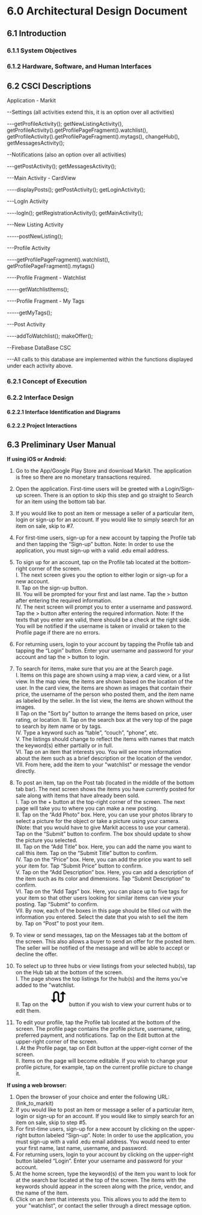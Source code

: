# 6.0 Architectural Design Document

## 6.1 Introduction

### 6.1.1 System Objectives

### 6.1.2 Hardware, Software, and Human Interfaces

## 6.2 CSCI Descriptions
Application - Markit

--Settings (all activities extend this, it is an option over all activities)
        
---getProfileActivity(); getNewListingActivity(), 
   getProfileActivity().getProfilePageFragment().watchlist(), 
   getProfileActivity().getProfilePageFragment().mytags(), changeHub(), getMessagesActivity();

--Notifications (also an option over all activities) 

---getPostActivity(); getMessagesActivity();

---Main Activity - CardView

----displayPosts(); getPostActivity(); getLoginActivity();

---LogIn Activity

----logIn(); getRegistrationActivity(); getMainActivity();

---New Listing Activity 

-----postNewListing();

---Profile Activity

----getProfilePageFragment().watchlist(), getProfilePageFragment().mytags()

----Profile Fragment - Watchlist

-----getWatchlistItems();

----Profile Fragment - My Tags

-----getMyTags();

---Post Activity 

----addToWatchlist(); makeOffer();

--Firebase DataBase CSC 

---All calls to this database are implemented within the functions displayed under each activity above. 

### 6.2.1 Concept of Execution

### 6.2.2 Interface Design

#### 6.2.2.1 Interface Identification and Diagrams

#### 6.2.2.2 Project Interactions

## 6.3 Preliminary User Manual

__If using iOS or Android:__

1.  Go to the App/Google Play Store and download Markit. The application is free so there are no monetary transactions required. <br/>
2.  Open the application. First-time users will be greeted with a Login/Sign-up screen. There is an option to skip this step and go straight to Search for an item using the bottom tab bar. <br/>
3.  If you would like to post an item or message a seller of a particular item, login or sign-up for an account. If you would like to simply search for an item on sale, skip to #7. <br/>
4.  For first-time users, sign-up for a new account by tapping the Profile tab and then tapping the “Sign-up” button. Note: In order to use the application, you must sign-up with a valid .edu email address. <br/>
5.  To sign up for an account, tap on the Profile tab located at the bottom-right corner of the screen. <br/>
    I.   The next screen gives you the option to either login or sign-up for a new account. <br/>
    II.  Tap on the sign-up button. <br/>
    III. You will be prompted for your first and last name. Tap the > button after entering the required information. <br/>
    IV.  The next screen will prompt you to enter a username and password. Tap the > button after entering the required information. Note: If the texts that you enter are valid, there should be a check at the right side. You will be notified if the username is taken or invalid or taken to the Profile page if there are no errors. <br/>

6.  For returning users, login to your account by tapping the Profile tab and tapping the “Login” button. Enter your username and password for your account and tap the > button to login.
7.  To search for items, make sure that you are at the Search page. <br/>
    I.   Items on this page are shown using a map view, a card view, or a list view. In the map view, the items are shown based on the location of the user. In the card view, the items are shown as images that contain their price, the username of the person who posted them, and the item name as labeled by the seller. In the list view, the items are shown without the images. <br/>
    II   Tap on the "Sort by" button to arrange the items based on price, user rating, or location.
    III. Tap on the search box at the very top of the page to search by item name or by tags. <br/>
    IV.  Type a keyword such as “table”, “couch”, “phone”, etc. <br/>
    V.  The listings should change to reflect the items with names that match the keyword(s) either partially or in full. <br/>
    VI.   Tap on an item that interests you. You will see more information about the item such as a brief description or the location of the vendor. <br/>
    VII.  From here, add the item to your "watchlist" or message the vendor directly. <br/>

8.  To post an item, tap on the Post tab (located in the middle of the bottom tab bar). The next screen shows the items you have currently posted for sale along with items that have already been sold. <br/>
    I.   Tap on the + button at the top-right corner of the screen. The next page will take you to where you can make a new posting. <br/>
    II.  Tap on the “Add Photo” box. Here, you can use your photos library to select a picture for the object or take a picture using your camera. (Note: that you would have to give Markit access to use your camera). Tap on the “Submit” button to confirm. The box should update to show the picture you selected. <br/>
    III. Tap on the “Add Title” box. Here, you can add the name you want to call this item. Tap on the “Submit Title” button to confirm. <br/>
    IV.  Tap on the “Price” box. Here, you can add the price you want to sell your item for. Tap “Submit Price” button to confirm. <br/>
    V.   Tap on the “Add Description” box. Here, you can add a description of the item such as its color and dimensions. Tap “Submit Description” to confirm. <br/>
    VI.  Tap on the “Add Tags” box. Here, you can place up to five tags for your item so that other users looking for similar items can view your posting. Tap “Submit” to confirm. <br/>
    VII. By now, each of the boxes in this page should be filled out with the information you entered. Select the date that you wish to sell the item by. Tap on “Post” to post your item. <br/>

9.  To view or send messages, tap on the Messages tab at the bottom of the screen. This also allows a buyer to send an offer for the posted item. The seller will be notified of the message and will be able to accept or decline the offer. <br/>
10. To select up to three hubs or view listings from your selected hub(s), tap on the Hub tab at the bottom of the screen. <br/>
    I.  The page shows the top listings for the hub(s) and the items you’ve added to the "watchlist. <br/>
    II. Tap on the ![hub-swap-button](../iOS/Markit/Markit/Assets.xcassets/ic_swap_calls.imageset/ic_swap_calls_2x-1.png) button if you wish to view your current hubs or to edit them. <br/>

11. To edit your profile, tap the Profile tab located at the bottom of the screen. The profile page contains the profile picture, username, rating, preferred payment, and notifications. Tap on the Edit button at the upper-right corner of the screen. <br/>
    I.  At the Profile page, tap on Edit button at the upper-right corner of the screen. <br/>
    II. Items on the page will become editable. If you wish to change your profile picture, for example, tap on the current profile picture to change it. <br/>

__If using a web browser:__

1.  Open the browser of your choice and enter the following URL: (link_to_markit)
2.  If you would like to post an item or message a seller of a particular item, login or sign-up for an account. If you would like to simply search for an item on sale, skip to step #5.
3.  For first-time users, sign-up for a new account by clicking on the upper-right button labeled “Sign-up”. Note: In order to use the application, you must sign-up with a valid .edu email address. You would need to enter your first name, last name, username, and password.
4.  For returning users, login to your account by clicking on the upper-right button labeled “Login”. Enter your username and password for your account.
5.  At the home screen, type the keyword(s) of the item you want to look for at the search bar located at the top of the screen. The items with the keywords should appear in the screen along with the price, vendor, and the name of the item.
6.  Click on an item that interests you. This allows you to add the item to your "watchlist", or contact the seller through a direct message option.
